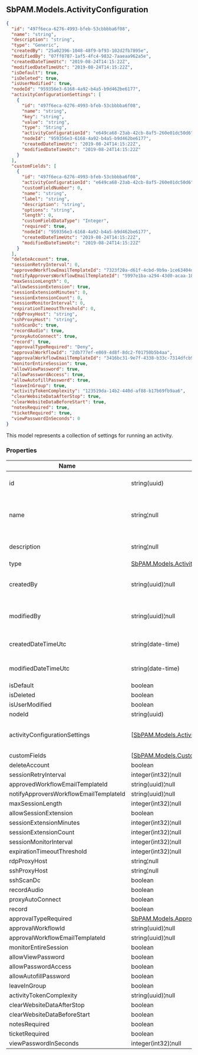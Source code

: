 
<h2 id="tocS_SbPAM.Models.ActivityConfiguration">SbPAM.Models.ActivityConfiguration</h2>

<a id="schemasbpam.models.activityconfiguration"></a>
<a id="schema_SbPAM.Models.ActivityConfiguration"></a>
<a id="tocSsbpam.models.activityconfiguration"></a>
<a id="tocssbpam.models.activityconfiguration"></a>

```json
{
  "id": "497f6eca-6276-4993-bfeb-53cbbbba6f08",
  "name": "string",
  "description": "string",
  "type": "Generic",
  "createdBy": "25a02396-1048-48f9-bf93-102d2fb7895e",
  "modifiedBy": "07ff0787-1af5-4fc4-9832-7aaeaa962a5e",
  "createdDateTimeUtc": "2019-08-24T14:15:22Z",
  "modifiedDateTimeUtc": "2019-08-24T14:15:22Z",
  "isDefault": true,
  "isDeleted": true,
  "isUserModified": true,
  "nodeId": "959356e3-6168-4a92-b4a5-b9d462be6177",
  "activityConfigurationSettings": [
    {
      "id": "497f6eca-6276-4993-bfeb-53cbbbba6f08",
      "name": "string",
      "key": "string",
      "value": "string",
      "type": "String",
      "activityConfigurationId": "e649ca68-23ab-42cb-8af5-260e01dc50d6",
      "nodeId": "959356e3-6168-4a92-b4a5-b9d462be6177",
      "createdDateTimeUtc": "2019-08-24T14:15:22Z",
      "modifiedDateTimeUtc": "2019-08-24T14:15:22Z"
    }
  ],
  "customFields": [
    {
      "id": "497f6eca-6276-4993-bfeb-53cbbbba6f08",
      "activityConfigurationId": "e649ca68-23ab-42cb-8af5-260e01dc50d6",
      "customFieldNumber": 0,
      "name": "string",
      "label": "string",
      "description": "string",
      "options": "string",
      "length": 0,
      "customFieldDataType": "Integer",
      "required": true,
      "nodeId": "959356e3-6168-4a92-b4a5-b9d462be6177",
      "createdDateTimeUtc": "2019-08-24T14:15:22Z",
      "modifiedDateTimeUtc": "2019-08-24T14:15:22Z"
    }
  ],
  "deleteAccount": true,
  "sessionRetryInterval": 0,
  "approvedWorkflowEmailTemplateId": "7323f20a-d61f-4cbd-9b9a-1ce63404d7a1",
  "notifyApproversWorkflowEmailTemplateId": "5997e1ba-a294-43d0-acaa-18d25ec8482f",
  "maxSessionLength": 0,
  "allowSessionExtension": true,
  "sessionExtensionMinutes": 0,
  "sessionExtensionCount": 0,
  "sessionMonitorInterval": 0,
  "expirationTimeoutThreshold": 0,
  "rdpProxyHost": "string",
  "sshProxyHost": "string",
  "sshScanDc": true,
  "recordAudio": true,
  "proxyAutoConnect": true,
  "record": true,
  "approvalTypeRequired": "Deny",
  "approvalWorkflowId": "2db777ef-e869-4d8f-8dc2-f01750b5b4aa",
  "approvalWorkflowEmailTemplateId": "3416bc31-9e7f-4338-b33c-7314dfcb92d4",
  "monitorEntireSession": true,
  "allowViewPassword": true,
  "allowPasswordAccess": true,
  "allowAutofillPassword": true,
  "leaveInGroup": true,
  "activityTokenComplexity": "123519da-14b2-440d-af88-b17b69fb9aa6",
  "clearWebsiteDataAfterStop": true,
  "clearWebsiteDataBeforeStart": true,
  "notesRequired": true,
  "ticketRequired": true,
  "viewPasswordInSeconds": 0
}

```

This model represents a collection of settings for running an activity.

### Properties

|Name|Type|Required|Restrictions|Description|
|---|---|---|---|---|
|id|string(uuid)|false|none|Unique id for this collection.|
|name|string¦null|false|none|Name for this collection of configuration settings.|
|description|string¦null|false|none|Description of the collection.|
|type|[SbPAM.Models.ActivityConfigurationType](../Models/sbpam.models.activityconfigurationtype.md)|false|none|none|
|createdBy|string(uuid)¦null|false|none|Id of user that created this collection.|
|modifiedBy|string(uuid)¦null|false|none|Id of user that modified this collection.|
|createdDateTimeUtc|string(date-time)|false|none|Creation date time in UTC|
|modifiedDateTimeUtc|string(date-time)|false|none|Modified date time in UTC|
|isDefault|boolean|false|none|none|
|isDeleted|boolean|false|none|none|
|isUserModified|boolean|false|none|none|
|nodeId|string(uuid)|false|none|none|
|activityConfigurationSettings|[[SbPAM.Models.ActivityConfigurationSetting](../Models/sbpam.models.activityconfigurationsetting.md)]¦null|false|none|Settings which are part of this collection.|
|customFields|[[SbPAM.Models.CustomField](../Models/sbpam.models.customfield.md)]¦null|false|none|none|
|deleteAccount|boolean|false|none|none|
|sessionRetryInterval|integer(int32)¦null|false|none|none|
|approvedWorkflowEmailTemplateId|string(uuid)¦null|false|none|none|
|notifyApproversWorkflowEmailTemplateId|string(uuid)¦null|false|none|none|
|maxSessionLength|integer(int32)¦null|false|none|none|
|allowSessionExtension|boolean|false|none|none|
|sessionExtensionMinutes|integer(int32)¦null|false|none|none|
|sessionExtensionCount|integer(int32)¦null|false|none|none|
|sessionMonitorInterval|integer(int32)¦null|false|none|none|
|expirationTimeoutThreshold|integer(int32)¦null|false|none|none|
|rdpProxyHost|string¦null|false|none|none|
|sshProxyHost|string¦null|false|none|none|
|sshScanDc|boolean|false|none|none|
|recordAudio|boolean|false|none|none|
|proxyAutoConnect|boolean|false|none|none|
|record|boolean|false|none|none|
|approvalTypeRequired|[SbPAM.Models.ApprovalType](../Models/sbpam.models.approvaltype.md)|false|none|none|
|approvalWorkflowId|string(uuid)¦null|false|none|none|
|approvalWorkflowEmailTemplateId|string(uuid)¦null|false|none|none|
|monitorEntireSession|boolean|false|none|none|
|allowViewPassword|boolean|false|none|none|
|allowPasswordAccess|boolean|false|none|none|
|allowAutofillPassword|boolean|false|none|none|
|leaveInGroup|boolean|false|none|none|
|activityTokenComplexity|string(uuid)¦null|false|none|none|
|clearWebsiteDataAfterStop|boolean|false|none|none|
|clearWebsiteDataBeforeStart|boolean|false|none|none|
|notesRequired|boolean|false|none|none|
|ticketRequired|boolean|false|none|none|
|viewPasswordInSeconds|integer(int32)¦null|false|none|none|


